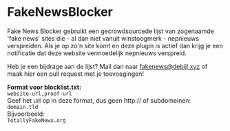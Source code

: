 # FakeNewsBlocker

Fake News Blocker gebruikt een gecrowdsourcede lijst van zogenaamde 'fake news' sites die - al dan niet vanuit winstoogmerk - nepnieuws verspreiden. Als je op zo'n site komt en deze plugin is actief dan krijg je een notificatie dat deze website vermoedelijk nepnieuws verspreid.

Heb je een bijdrage aan de lijst? Mail dan naar fakenews@debijl.xyz of maak hier een pull request met je toevoegingen!


__Format voor blocklist.txt:__  
`website-url,proof-url`  
Geef het url op in deze format, dus geen http:// of subdomeinen:  
`domain.tld`  
Bijvoorbeeld:  
`TotallyFakeNews.org`
